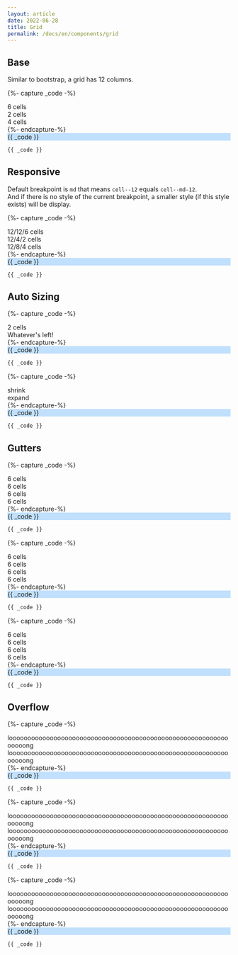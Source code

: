 ```yaml
---
layout: article
date: 2022-06-28
title: Grid
permalink: /docs/en/components/grid
---
```


<style>
.grid-example {
  background-color: rgba(37, 147, 252, .28);
}
.grid-example .content {
  padding: 5px 0;
  overflow: auto;
  color: #fff;
  word-wrap: normal;
  background-color: #2593fc;
  border: 1px rgba(0, 0, 0, .4) solid;
}
</style>

## Base

Similar to bootstrap, a grid has 12 columns.

<!-- ============= -->
{%- capture _code -%}
<div class="grid">
  <div class="cell cell--6 content">6 cells</div>
  <div class="cell cell--2 content">2 cells</div>
  <div class="cell cell--4 content">4 cells</div>
</div>
{%- endcapture-%}
<!-- ============= -->

<div class="grid-example my-5">
  {{ _code }}
</div>

```html
{{ _code }}
```

## Responsive

Default breakpoint is `md` that means `cell--12` equals `cell--md-12`.\
And if there is no style of the current breakpoint, a smaller style (if this style exists) will be display.

<!-- ============= -->
{%- capture _code -%}
<div class="grid">
  <div class="cell cell--sm-12 cell--lg-6 content">12/12/6 cells</div>
  <div class="cell cell--sm-12 cell--4 cell--lg-2 content">12/4/2 cells</div>
  <div class="cell cell--sm-12 cell--8 cell--lg-4 content">12/8/4 cells</div>
</div>
{%- endcapture-%}
<!-- ============= -->

<div class="grid-example my-5">
  {{ _code }}
</div>

```html
{{ _code }}
```

## Auto Sizing

<style>
.grid-example .content--auto {
  background-color: #ff69b4;
}
</style>

<!-- ============= -->
{%- capture _code -%}
<div class="grid">
  <div class="cell cell--2 content">2 cells</div>
  <div class="cell cell--auto content content--auto">Whatever's left!</div>
</div>
{%- endcapture-%}
<!-- ============= -->

<div class="grid-example my-5">
  {{ _code }}
</div>

```html
{{ _code }}
```

<!-- ============= -->
{%- capture _code -%}
<div class="grid">
  <div class="cell cell--shrink content">shrink</div>
  <div class="cell cell--auto content content--auto">expand</div>
</div>
{%- endcapture-%}
<!-- ============= -->

<div class="grid-example my-5">
  {{ _code }}
</div>

```html
{{ _code }}
```

## Gutters

<!-- ============= -->
{%- capture _code -%}
<div class="grid-container">
  <div class="grid grid--p-3">
    <div class="cell cell--6">
      <div class="content">6 cells</div>
    </div>
    <div class="cell cell--6">
      <div class="content">6 cells</div>
    </div>
    <div class="cell cell--6">
      <div class="content">6 cells</div>
    </div>
    <div class="cell cell--6">
      <div class="content">6 cells</div>
    </div>
  </div>
</div>
{%- endcapture-%}
<!-- ============= -->

<div class="grid-example my-5">
  {{ _code }}
</div>

```html
{{ _code }}
```

<!-- ============= -->
{%- capture _code -%}
<div class="grid-container">
  <div class="grid grid--px-3">
    <div class="cell cell--6">
      <div class="content">6 cells</div>
    </div>
    <div class="cell cell--6">
      <div class="content">6 cells</div>
    </div>
    <div class="cell cell--6">
      <div class="content">6 cells</div>
    </div>
    <div class="cell cell--6">
      <div class="content">6 cells</div>
    </div>
  </div>
</div>
{%- endcapture-%}
<!-- ============= -->

<div class="grid-example my-5">
  {{ _code }}
</div>

```html
{{ _code }}
```

<!-- ============= -->
{%- capture _code -%}
<div class="grid-container">
  <div class="grid grid--py-3">
    <div class="cell cell--6">
      <div class="content">6 cells</div>
    </div>
    <div class="cell cell--6">
      <div class="content">6 cells</div>
    </div>
    <div class="cell cell--6">
      <div class="content">6 cells</div>
    </div>
    <div class="cell cell--6">
      <div class="content">6 cells</div>
    </div>
  </div>
</div>
{%- endcapture-%}
<!-- ============= -->

<div class="grid-example my-5">
{{ _code }}
</div>

```html
{{ _code }}
```

## Overflow

<!-- ============= -->
{%- capture _code -%}
<div class="grid">
  <div class="cell cell--6">
    <div class="content">loooooooooooooooooooooooooooooooooooooooooooooooooooooooooooooooong</div>
  </div>
  <div class="cell cell--6">
    <div class="content">loooooooooooooooooooooooooooooooooooooooooooooooooooooooooooooooong</div>
  </div>
</div>
{%- endcapture-%}
<!-- ============= -->

<div class="grid-example my-5">
{{ _code }}
</div>

```html
{{ _code }}
```

<!-- ============= -->
{%- capture _code -%}
<div class="grid">
  <div class="cell cell--4">
    <div class="content">loooooooooooooooooooooooooooooooooooooooooooooooooooooooooooooooong</div>
  </div>
  <div class="cell cell--auto">
    <div class="content content--auto">loooooooooooooooooooooooooooooooooooooooooooooooooooooooooooooooong</div>
  </div>
</div>
{%- endcapture-%}
<!-- ============= -->

<div class="grid-example my-5">
{{ _code }}
</div>

```html
{{ _code }}
```

<!-- ============= -->
{%- capture _code -%}
<div class="grid grid--p-3">
  <div class="cell cell--6">
    <div class="content">loooooooooooooooooooooooooooooooooooooooooooooooooooooooooooooooong</div>
  </div>
  <div class="cell cell--6">
    <div class="content">loooooooooooooooooooooooooooooooooooooooooooooooooooooooooooooooong</div>
  </div>
</div>
{%- endcapture-%}
<!-- ============= -->

<div class="grid-example grid-container my-5">
  {{ _code }}
</div>

```html
{{ _code }}
```
